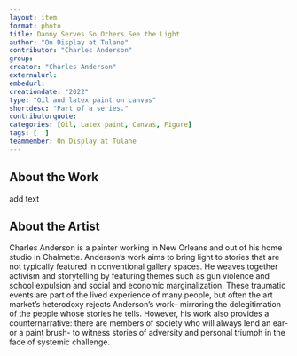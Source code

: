 ```yaml
---
layout: item
format: photo
title: Danny Serves So Others See the Light
author: "On Display at Tulane"
contributor: "Charles Anderson"
group: 
creator: "Charles Anderson"
externalurl: 
embedurl: 
creationdate: "2022"
type: "Oil and latex paint on canvas"
shortdesc: "Part of a series."
contributorquote: 
categories: [Oil, Latex paint, Canvas, Figure]
tags: [  ]
teammember: On Display at Tulane
---
```


## About the Work

add text

## About the Artist

Charles Anderson is a painter working in New Orleans and out of his home studio in Chalmette. Anderson’s work aims to bring light to stories that are not typically featured in conventional gallery spaces. He weaves together activism and storytelling by featuring themes such as gun violence and school expulsion and social and economic marginalization. These traumatic events are part of the lived experience of many people, but often the art market’s heterodoxy rejects Anderson’s work– mirroring the delegitimation of the people whose stories he tells. However, his work also provides a counternarrative: there are members of society who will always lend an ear- or a paint brush- to witness stories of adversity and personal triumph in the face of systemic challenge. 
